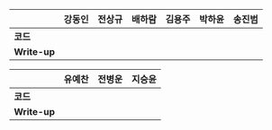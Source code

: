 |              | 강동인 |        전상규      | 배하람 | 김용주 | 박하윤 | 송진범 | 
| ------------ | ------ | ----------------- | ------ | ------ | ------ | ------ |
| **코드**     |||  |        |        |        |        
| **Write-up** |||  |        |        |        |        

|              | 유예찬 | 전병운 | 지승윤 |
| ------------ | ------ | ------ | ------ |
| **코드**     |        |  |        |
| **Write-up** |  |      |        |

